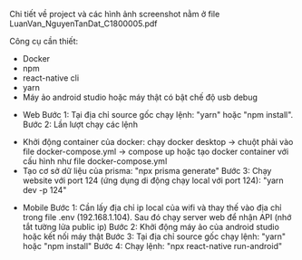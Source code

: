 Chi tiết về project và các hình ảnh screenshot nằm ở file LuanVan_NguyenTanDat_C1800005.pdf

Công cụ cần thiết:
- Docker
- npm
- react-native cli
- yarn
- Máy ảo android studio hoặc máy thật có bật chế độ usb debug

* Web
Bước 1: Tại địa chỉ source gốc chạy lệnh: "yarn" hoặc "npm install".
Bước 2: Lần lượt chạy các lệnh
- Khởi động container của docker: chạy docker desktop -> chuột phải vào file docker-compose.yml -> compose up hoặc tạo docker container với cấu hình như file  docker-compose.yml
- Tạo cơ sở dữ liệu của prisma: "npx prisma generate" 
Bước 3: Chạy website với port 124 (ứng dụng di động chạy local với port 124): "yarn dev -p 124"
* Mobile
Bước 1: Cần lấy địa chỉ ip local của wifi và thay thế vào địa chỉ trong file .env (192.168.1.104). Sau đó chạy server web để nhận API (nhớ tắt tường lửa public ip)
Bước 2: Khởi động máy ảo của android studio hoặc kết nối máy thật
Bước 3: Tại địa chỉ source gốc chạy lệnh: "yarn" hoặc "npm install"
Bước 4: Chạy lệnh: "npx react-native run-android"
